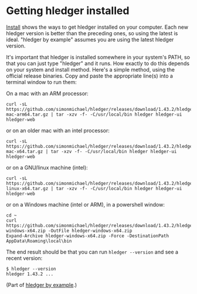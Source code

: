 # Getting hledger installed

[Install](install.md) shows the ways to get hledger installed on your computer.
Each new hledger version is better than the preceding ones, so using the latest is ideal.
"hledger by example" assumes you are using the latest hledger version.

It's important that hledger is installed somewhere in your system's PATH, so that you can just type "hledger" and it runs.
How exactly to do this depends on your system and install method.
Here's a simple method, using the official release binaries.
Copy and paste the appropriate line(s) into a terminal window to run them:

On a mac with an ARM processor:
```
curl -sL https://github.com/simonmichael/hledger/releases/download/1.43.2/hledger-mac-arm64.tar.gz | tar -xzv -f- -C/usr/local/bin hledger hledger-ui hledger-web
```
or on an older mac with an intel processor:
```
curl -sL https://github.com/simonmichael/hledger/releases/download/1.43.2/hledger-mac-x64.tar.gz | tar -xzv -f- -C/usr/local/bin hledger hledger-ui hledger-web
```
or on a GNU/linux machine (intel):
```
curl -sL https://github.com/simonmichael/hledger/releases/download/1.43.2/hledger-linux-x64.tar.gz | tar -xzv -f- -C/usr/local/bin hledger hledger-ui hledger-web
```
or on a Windows machine (intel or ARM), in a powershell window:
```
cd ~
curl https://github.com/simonmichael/hledger/releases/download/1.43.2/hledger-windows-x64.zip -OutFile hledger-windows-x64.zip
Expand-Archive hledger-windows-x64.zip -Force -DestinationPath AppData\Roaming\local\bin
```

The end result should be that you can run `hledger --version` and see a recent version:
```
$ hledger --version
hledger 1.43.2 ...
```

(Part of [hledger by example](hledger-by-example.md).)

